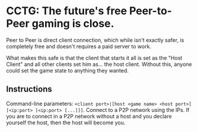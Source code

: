 # CCTG: The future's free Peer-to-Peer gaming is close.

Peer to Peer is direct client connection, which while isn't exactly safer, is completely free and doesn't requires a paid server to work.

What makes this safe is that the client that starts it all is set as the "Host Client" and all other clients set him as... the host client. Without this, anyone could set the game state to anything they wanted.

## Instructions

Command-line parameters: `<client port>|[host <game name> <host port>] [<ip:port> [<ip:port> [...]]]`. Connect to a P2P network using the IPs. If you are to connect in a P2P network without a host and you declare yourself the host, then the host will become you.